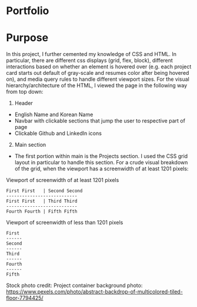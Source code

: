 # Portfolio

# Purpose
In this project, I further cemented my knowledge of CSS and HTML. In particular, there are different css displays (grid, flex, block), different interactions based on whether an element is hovered over (e.g. each project card starts out default of gray-scale and resumes color after being hovered on), and media query rules to handle different viewport sizes. For the visual hierarchy/architecture of the HTML, I viewed the page in the following way from top down:

1. Header
  - English Name and Korean Name
  - Navbar with clickable sections that jump the user to respective part of page
  - Clickable Github and LinkedIn icons

2. Main section
  - The first portion within main is the Projects section. I used the CSS grid layout in particular to handle this section. For a crude visual breakdown of the grid, when the viewport has a screenwidth of at least 1201 pixels:

Viewport of screenwidth of at least 1201 pixels               
        
          
<pre><code>First First   | Second Second
---------------------------                 
First First   | Third Third
---------------------------
Fourth Fourth | Fifth Fifth</code></pre>

Viewport of screenwidth of less than 1201 pixels

<pre><code>First
------
Second
------
Third
------
Fourth
------
Fifth</code></pre>








Stock photo credit:
Project container background photo: https://www.pexels.com/photo/abstract-backdrop-of-multicolored-tiled-floor-7794425/